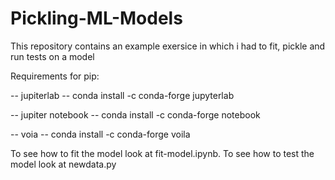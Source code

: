 # Pickling-ML-Models

This repository contains an example exersice in which i had to fit, pickle and run tests on a model

Requirements for pip:

  -- jupiterlab
    -- conda install -c conda-forge jupyterlab
    
  -- jupiter notebook
    -- conda install -c conda-forge notebook
    
  -- voia
    -- conda install -c conda-forge voila
    
To see how to fit the model look at fit-model.ipynb.
To see how to test the model look at newdata.py
